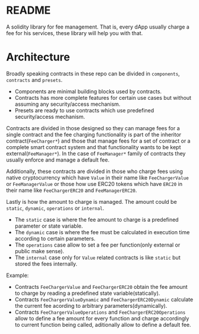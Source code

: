 # README


A solidity library for fee management. That is, every dApp usually charge a fee for
his services, these library will help you with that.


# Architecture


Broadly speaking contracts in these repo can be divided in `components`, `contracts` and `presets`.

* Components are minimal building blocks used by contracts.
* Contracts has more complete features for certain use cases but without assuming any security/access mechanism.
* Presets are ready to use contracts which use predefined security/access mechanism.

Contracts are divided in those designed so they can manage fees for a single contract
and the fee charging functionality is part of the inheritor contract(`FeeCharger*`)
and those that manage fees for a set of contract or a complete smart contract system
and that functionality wants to be kept external(`FeeManager*`). In the case of `FeeManager*`
family of contracts they usually enforce and manage a default fee.

Additionally, these contracts are divided in those who charge fees using native cryptocurrency
which have `Value` in their name like `FeeChargerValue` or `FeeManagerValue` or those how use
ERC20 tokens which have `ERC20` in their name like `FeeChargerERC20` and `FeeManagerERC20`.

Lastly is how the amount to charge is managed. The amount could be `static`, `dynamic`, `operations` or `internal`.
- The `static` case is where the fee amount to charge is a predefined parameter or state variable.
- The `dynamic` case is where the fee must be calculated in execution time according to certain parameters.
- The `operations` case allow to set a fee per function(only external or public make sense).
- The `internal` case only for `Value` related contracts is like `static` but stored the fees internally.

Example:
- Contracts `FeeChargerValue` and `FeeChargerERC20` obtain the fee amount to charge by reading a predefined state variable(statically).
- Contracts `FeeChargerValueDynamic` and `FeeChargerERC20Dynamic` calculate the current fee acording to arbitrary parameters(dynamically).
- Contracts `FeeChargerValueOperations` and `FeeChargerERC20Operations` allow to define a fee amount for every function and charge
accordingly to current function being called, aditionally allow to define a default fee.
